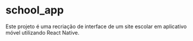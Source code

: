 # school_app
Este projeto é uma recriação de interface de um site escolar em aplicativo móvel utilizando React Native.

